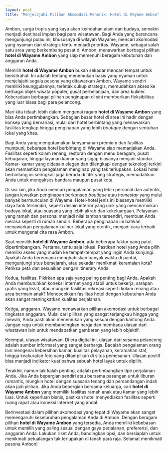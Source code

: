 ```yaml
---
layout: post
title: "Menjelajahi Pilihan Akomodasi Menarik: Hotel di Wayame Ambon"
---
```


Ambon, surga tropis yang kaya akan keindahan alam dan budaya, semakin menjadi destinasi impian bagi para wisatawan. Bagi Anda yang berencana mengunjungi pulau ini, khususnya di wilayah Wayame, mencari akomodasi yang nyaman dan strategis tentu menjadi prioritas. Wayame, sebagai salah satu area yang berkembang pesat di Ambon, menawarkan berbagai pilihan **hotel di Wayame Ambon** yang siap memenuhi beragam kebutuhan dan anggaran Anda.

Memilih **hotel di Wayame Ambon** bukan sekadar mencari tempat untuk beristirahat. Ini adalah tentang menemukan basis yang nyaman untuk menjelajahi segala pesona yang ditawarkan Ambon. Wayame sendiri memiliki keunggulannya, terletak cukup strategis, memudahkan akses ke berbagai objek wisata populer, pusat perbelanjaan, dan area kuliner. Keberadaan berbagai pilihan penginapan di sini memberikan fleksibilitas yang luar biasa bagi para pelancong.

Mari kita telaah lebih dalam mengenai ragam **hotel di Wayame Ambon** yang bisa Anda pertimbangkan. Sebagian besar hotel di area ini hadir dengan konsep yang bervariasi, mulai dari hotel berbintang yang menawarkan fasilitas lengkap hingga penginapan yang lebih *boutique* dengan sentuhan lokal yang khas.

Bagi Anda yang mengutamakan kenyamanan premium dan fasilitas mumpuni, beberapa hotel berbintang di Wayame siap memanjakan Anda. Fasilitas seperti kolam renang, restoran dengan menu beragam, pusat kebugaran, hingga layanan kamar yang sigap biasanya menjadi standar. Kamar- kamar yang didesain elegan dan dilengkapi dengan teknologi terkini akan memastikan pengalaman menginap yang tak terlupakan. Lokasi hotel berbintang ini seringkali juga berada di titik yang strategis, memudahkan Anda untuk mengakses bandara maupun pusat kota.

Di sisi lain, jika Anda mencari pengalaman yang lebih personal dan autentik, jangan lewatkan penginapan berkonsep *boutique* atau *homestay* yang mulai banyak bermunculan di Wayame. Hotel-hotel jenis ini biasanya memiliki daya tarik tersendiri, seperti desain interior yang unik yang mencerminkan budaya lokal, atau suasana yang lebih akrab dan kekeluargaan. Pelayanan yang ramah dan personal menjadi nilai tambah tersendiri, membuat Anda merasa seperti di rumah sendiri. Beberapa penginapan ini bahkan menawarkan pengalaman kuliner lokal yang otentik, menjadi cara terbaik untuk mengenal cita rasa Ambon.

Saat memilih **hotel di Wayame Ambon**, ada beberapa faktor yang patut dipertimbangkan. Pertama, tentu saja lokasi. Pastikan hotel yang Anda pilih memiliki akses yang mudah ke tempat-tempat yang ingin Anda kunjungi. Apakah Anda berencana menghabiskan banyak waktu di pantai, mengunjungi situs bersejarah, atau sekadar menikmati keramaian kota? Periksa peta dan sesuaikan dengan itinerary Anda.

Kedua, fasilitas. Pikirkan apa saja yang paling penting bagi Anda. Apakah Anda membutuhkan koneksi internet yang stabil untuk bekerja, sarapan gratis yang lezat, atau mungkin fasilitas rekreasi seperti kolam renang atau area bermain anak? Mencocokkan fasilitas hotel dengan kebutuhan Anda akan sangat meningkatkan kualitas perjalanan.

Ketiga, anggaran. Wayame menawarkan pilihan akomodasi untuk berbagai tingkatan anggaran. Mulai dari pilihan yang sangat terjangkau hingga yang mewah, Anda pasti akan menemukan yang sesuai dengan kantong Anda. Jangan ragu untuk membandingkan harga dan membaca ulasan dari wisatawan lain untuk mendapatkan gambaran yang lebih objektif.

Keempat, ulasan wisatawan. Di era digital ini, ulasan dari sesama pelancong adalah sumber informasi yang sangat berharga. Bacalah pengalaman orang lain mengenai kebersihan kamar, kualitas pelayanan, keramahan staf, hingga keakuratan foto yang ditampilkan di situs pemesanan. Ulasan positif bisa menjadi indikator kuat bahwa sebuah hotel layak untuk dipilih.

Terakhir, namun tak kalah penting, adalah pertimbangkan tipe perjalanan Anda. Jika Anda bepergian sendiri atau bersama pasangan untuk liburan romantis, mungkin hotel dengan suasana tenang dan pemandangan indah akan jadi pilihan. Jika Anda bepergian bersama keluarga, cari **hotel di Wayame Ambon** yang memiliki fasilitas ramah anak atau kamar yang lebih luas. Untuk keperluan bisnis, pastikan hotel menyediakan fasilitas seperti ruang rapat atau koneksi internet yang andal.

Berinvestasi dalam pilihan akomodasi yang tepat di Wayame akan sangat memengaruhi keseluruhan pengalaman Anda di Ambon. Dengan beragam pilihan **hotel di Wayame Ambon** yang tersedia, Anda memiliki kebebasan untuk memilih yang paling sesuai dengan gaya perjalanan, preferensi, dan anggaran Anda. Lakukan riset Anda, bandingkan opsi, dan bersiaplah untuk menikmati petualangan tak terlupakan di tanah para raja. Selamat menikmati pesona Ambon!
